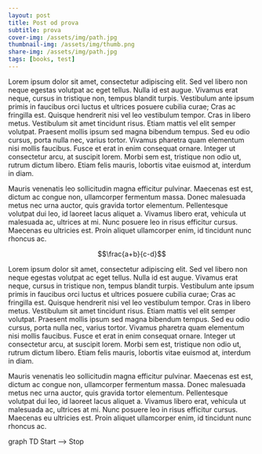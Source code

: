 ```yaml
---
layout: post
title: Post od prova 
subtitle: prova 
cover-img: /assets/img/path.jpg
thumbnail-img: /assets/img/thumb.png
share-img: /assets/img/path.jpg
tags: [books, test]
---
```

Lorem ipsum dolor sit amet, consectetur adipiscing elit. Sed vel libero non neque egestas volutpat ac eget tellus. Nulla id est augue. Vivamus erat neque, cursus in tristique non, tempus blandit turpis. Vestibulum ante ipsum primis in faucibus orci luctus et ultrices posuere cubilia curae; Cras ac fringilla est. Quisque hendrerit nisi vel leo vestibulum tempor. Cras in libero metus. Vestibulum sit amet tincidunt risus. Etiam mattis vel elit semper volutpat. Praesent mollis ipsum sed magna bibendum tempus. Sed eu odio cursus, porta nulla nec, varius tortor. Vivamus pharetra quam elementum nisi mollis faucibus. Fusce et erat in enim consequat ornare. Integer ut consectetur arcu, at suscipit lorem. Morbi sem est, tristique non odio ut, rutrum dictum libero. Etiam felis mauris, lobortis vitae euismod at, interdum in diam.

Mauris venenatis leo sollicitudin magna efficitur pulvinar. Maecenas est est, dictum ac congue non, ullamcorper fermentum massa. Donec malesuada metus nec urna auctor, quis gravida tortor elementum. Pellentesque volutpat dui leo, id laoreet lacus aliquet a. Vivamus libero erat, vehicula ut malesuada ac, ultrices at mi. Nunc posuere leo in risus efficitur cursus. Maecenas eu ultricies est. Proin aliquet ullamcorper enim, id tincidunt nunc rhoncus ac.

$$\frac{a+b}{c-d}$$

Lorem ipsum dolor sit amet, consectetur adipiscing elit. Sed vel libero non neque egestas volutpat ac eget tellus. Nulla id est augue. Vivamus erat neque, cursus in tristique non, tempus blandit turpis. Vestibulum ante ipsum primis in faucibus orci luctus et ultrices posuere cubilia curae; Cras ac fringilla est. Quisque hendrerit nisi vel leo vestibulum tempor. Cras in libero metus. Vestibulum sit amet tincidunt risus. Etiam mattis vel elit semper volutpat. Praesent mollis ipsum sed magna bibendum tempus. Sed eu odio cursus, porta nulla nec, varius tortor. Vivamus pharetra quam elementum nisi mollis faucibus. Fusce et erat in enim consequat ornare. Integer ut consectetur arcu, at suscipit lorem. Morbi sem est, tristique non odio ut, rutrum dictum libero. Etiam felis mauris, lobortis vitae euismod at, interdum in diam.

Mauris venenatis leo sollicitudin magna efficitur pulvinar. Maecenas est est, dictum ac congue non, ullamcorper fermentum massa. Donec malesuada metus nec urna auctor, quis gravida tortor elementum. Pellentesque volutpat dui leo, id laoreet lacus aliquet a. Vivamus libero erat, vehicula ut malesuada ac, ultrices at mi. Nunc posuere leo in risus efficitur cursus. Maecenas eu ultricies est. Proin aliquet ullamcorper enim, id tincidunt nunc rhoncus ac.

graph TD
    Start --> Stop
